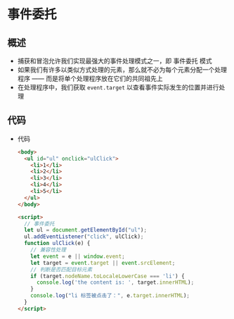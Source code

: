 # 事件委托

## 概述

+ 捕获和冒泡允许我们实现最强大的事件处理模式之一，即 事件委托 模式
+ 如果我们有许多以类似方式处理的元素，那么就不必为每个元素分配一个处理程序 —— 而是将单个处理程序放在它们的共同祖先上
+ 在处理程序中，我们获取 `event.target` 以查看事件实际发生的位置并进行处理

## 代码

+ 代码

  ```html
  <body>
    <ul id="ul" onclick="ulClick">
      <li>1</li>
      <li>2</li>
      <li>3</li>
      <li>4</li>
      <li>5</li>
    </ul>
  </body>

  <script>
    // 事件委托
    let ul = document.getElementById("ul");
    ul.addEventListener("click", ulClick);
    function ulClick(e) {
      // 兼容性处理
      let event = e || window.event;
      let target = event.target || event.srcElement;
      // 判断是否匹配目标元素
      if (target.nodeName.toLocaleLowerCase === 'li') {
        console.log('the content is: ', target.innerHTML);
      }
      console.log("li 标签被点击了：", e.target.innerHTML);
    }
  </script>
  ```
